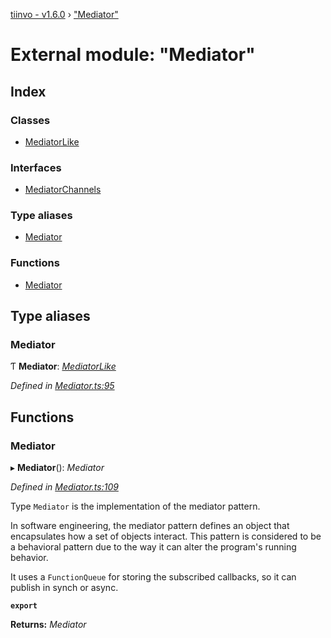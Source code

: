 [tiinvo - v1.6.0](../README.md) › ["Mediator"](_mediator_.md)

# External module: "Mediator"

## Index

### Classes

* [MediatorLike](../classes/_mediator_.mediatorlike.md)

### Interfaces

* [MediatorChannels](../interfaces/_mediator_.mediatorchannels.md)

### Type aliases

* [Mediator](_mediator_.md#mediator)

### Functions

* [Mediator](_mediator_.md#mediator)

## Type aliases

###  Mediator

Ƭ **Mediator**: *[MediatorLike](../classes/_mediator_.mediatorlike.md)*

*Defined in [Mediator.ts:95](https://github.com/OctoD/tiinvo/blob/52c8484/src/Mediator.ts#L95)*

## Functions

###  Mediator

▸ **Mediator**(): *Mediator*

*Defined in [Mediator.ts:109](https://github.com/OctoD/tiinvo/blob/52c8484/src/Mediator.ts#L109)*

Type `Mediator` is the implementation of the mediator pattern.

In software engineering, the mediator pattern defines an object that encapsulates
how a set of objects interact. This pattern is considered to be a behavioral pattern
due to the way it can alter the program's running behavior.

It uses a `FunctionQueue` for storing the subscribed callbacks, so it can publish in synch or async.

**`export`** 

**Returns:** *Mediator*
